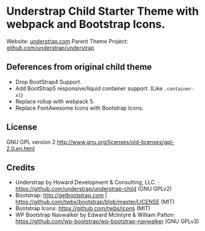 # Understrap Child Starter Theme with webpack and Bootstrap Icons.
Website: [understrap.com](https://understrap.com)
Parent Theme Project: [github.com/understrap/understrap](https://github.com/understrap/understrap)

## Deferences from original child theme
- Drop BootStrap4 Support.
- Add BootStrap5 responsive/liquid container support. (Like `.container-xl`)
- Replace rollup with webpack 5.
- Replace FontAwesome Icons with Bootstrap Icons.

## License
GNU GPL version 2
http://www.gnu.org/licenses/old-licenses/gpl-2.0.en.html

## Credits
- Understrap by Howard Development & Consulting, LLC. : https://github.com/understrap/understrap-child (GNU GPLv2)
- Bootstrap: http://getbootstrap.com | https://github.com/twbs/bootstrap/blob/master/LICENSE (MIT)
- Bootstrap Icons: https://github.com/twbs/icons (MIT)
- WP Bootstrap Navwalker by Edward McIntyre & William Patton: https://github.com/wp-bootstrap/wp-bootstrap-navwalker (GNU GPLv3)
